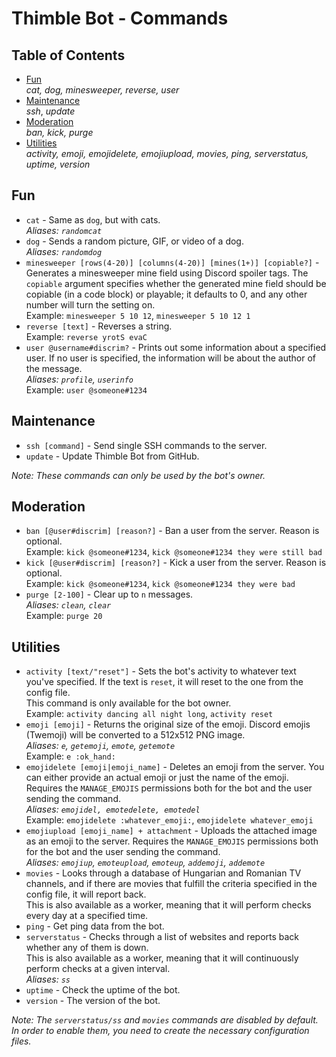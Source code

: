 # Thimble Bot - Commands

## Table of Contents

 * [Fun](#fun)<br>*cat, dog, minesweeper, reverse, user*
 * [Maintenance](#maintenance)<br>*ssh*, *update*
 * [Moderation](#moderation)<br>*ban, kick, purge*
 * [Utilities](#utilities)<br>*activity, emoji, emojidelete, emojiupload, movies, ping, serverstatus, uptime, version*

## Fun

 * `cat` - Same as `dog`, but with cats.<br>*Aliases: `randomcat`*
 * `dog` - Sends a random picture, GIF, or video of a dog.<br>*Aliases: `randomdog`*
 * `minesweeper [rows(4-20)] [columns(4-20)] [mines(1+)] [copiable?]` - Generates a minesweeper mine field using Discord spoiler tags. The `copiable` argument specifies whether the generated mine field should be copiable (in a code block) or playable; it defaults to 0, and any other number will turn the setting on.<br>Example: `minesweeper 5 10 12`, `minesweeper 5 10 12 1`
 * `reverse [text]` - Reverses a string.<br>Example: `reverse yrotS evaC`
 * `user @username#discrim?` - Prints out some information about a specified user. If no user is specified, the information will be about the author of the message.<br>*Aliases: `profile`, `userinfo`*<br>Example: `user @someone#1234`

## Maintenance
 * `ssh [command]` - Send single SSH commands to the server.
 * `update` - Update Thimble Bot from GitHub.

*Note: These commands can only be used by the bot's owner.*

## Moderation

 * `ban [@user#discrim] [reason?]` - Ban a user from the server. Reason is optional.<br>Example: `kick @someone#1234`, `kick @someone#1234 they were still bad`
 * `kick [@user#discrim] [reason?]` - Kick a user from the server. Reason is optional.<br>Example: `kick @someone#1234`, `kick @someone#1234 they were bad`
 * `purge [2-100]` - Clear up to `n` messages.<br>*Aliases: `clean`, `clear`*<br>Example: `purge 20`

## Utilities

 * `activity [text/"reset"]` - Sets the bot's activity to whatever text you've specified. If the text is `reset`, it will reset to the one from the config file.<br>This command is only available for the bot owner.<br>Example: `activity dancing all night long`, `activity reset`
 * `emoji [emoji]` - Returns the original size of the emoji. Discord emojis (Twemoji) will be converted to a 512x512 PNG image.<br>*Aliases: `e`, `getemoji`, `emote`, `getemote`*<br>Example: `e :ok_hand:`
 * `emojidelete [emoji|emoji_name]` - Deletes an emoji from the server. You can either provide an actual emoji or just the name of the emoji. Requires the `MANAGE_EMOJIS` permissions both for the bot and the user sending the command.<br>*Aliases: `emojidel, emotedelete, emotedel`*<br>Example: `emojidelete :whatever_emoji:`, `emojidelete whatever_emoji`
 * `emojiupload [emoji_name] + attachment` - Uploads the attached image as an emoji to the server. Requires the `MANAGE_EMOJIS` permissions both for the bot and the user sending the command.<br>*Aliases: `emojiup`, `emoteupload`, `emoteup`, `addemoji`, `addemote`*
 * `movies` - Looks through a database of Hungarian and Romanian TV channels, and if there are movies that fulfill the criteria specified in the config file, it will report back.<br>This is also available as a worker, meaning that it will perform checks every day at a specified time.
 * `ping` - Get ping data from the bot.
 * `serverstatus` - Checks through a list of websites and reports back whether any of them is down.<br> This is also available as a worker, meaning that it will continuously perform checks at a given interval.<br>*Aliases: `ss`*
 * `uptime` - Check the uptime of the bot.
 * `version` - The version of the bot.

*Note: The `serverstatus/ss` and `movies` commands are disabled by default. In order to enable them, you need to create the necessary configuration files.*
